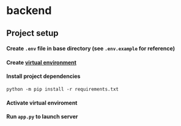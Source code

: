 # backend

## Project setup

#### Create `.env` file in base directory (see `.env.example` for reference)

#### Create [virtual environment](https://docs.python.org/3/tutorial/venv.html)

#### Install project dependencies
```
python -m pip install -r requirements.txt
```

#### Activate virtual enviroment

#### Run `app.py` to launch server
